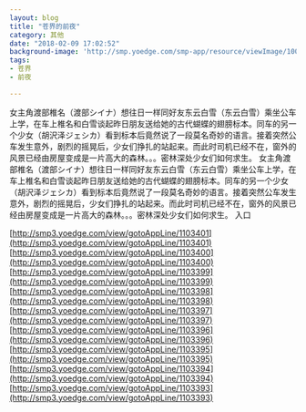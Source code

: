 ```yaml
---
layout: blog
title: "苍界的前夜"
category: 其他
date: "2018-02-09 17:02:52"
background-image: 'http://smp.yoedge.com/smp-app/resource/viewImage/1003495appline.png'
tags:
- 苍界
- 前夜

---
```

女主角渡部椎名（渡部シイナ）想往日一样同好友东云白雪（东云白雪）乘坐公车上学，在车上椎名和白雪谈起昨日朋友送给她的古代蝴蝶的翅膀标本。同车的另一个少女（胡沢泽ジェシカ）看到标本后竟然说了一段莫名奇妙的语言。接着突然公车发生意外，剧烈的摇晃后，少女们挣扎的站起来。而此时司机已经不在，窗外的风景已经由房屋变成是一片高大的森林。。。密林深处少女们如何求生。
女主角渡部椎名（渡部シイナ）想往日一样同好友东云白雪（东云白雪）乘坐公车上学，在车上椎名和白雪谈起昨日朋友送给她的古代蝴蝶的翅膀标本。同车的另一个少女（胡沢泽ジェシカ）看到标本后竟然说了一段莫名奇妙的语言。接着突然公车发生意外，剧烈的摇晃后，少女们挣扎的站起来。而此时司机已经不在，窗外的风景已经由房屋变成是一片高大的森林。。。密林深处少女们如何求生。
入口

[http://smp3.yoedge.com/view/gotoAppLine/1103401](http://smp3.yoedge.com/view/gotoAppLine/1103401)
[http://smp3.yoedge.com/view/gotoAppLine/1103400](http://smp3.yoedge.com/view/gotoAppLine/1103400)
[http://smp3.yoedge.com/view/gotoAppLine/1103399](http://smp3.yoedge.com/view/gotoAppLine/1103399)
[http://smp3.yoedge.com/view/gotoAppLine/1103398](http://smp3.yoedge.com/view/gotoAppLine/1103398)
[http://smp3.yoedge.com/view/gotoAppLine/1103397](http://smp3.yoedge.com/view/gotoAppLine/1103397)
[http://smp3.yoedge.com/view/gotoAppLine/1103396](http://smp3.yoedge.com/view/gotoAppLine/1103396)
[http://smp3.yoedge.com/view/gotoAppLine/1103395](http://smp3.yoedge.com/view/gotoAppLine/1103395)
[http://smp3.yoedge.com/view/gotoAppLine/1103394](http://smp3.yoedge.com/view/gotoAppLine/1103394)
[http://smp3.yoedge.com/view/gotoAppLine/1103393](http://smp3.yoedge.com/view/gotoAppLine/1103393)

        
